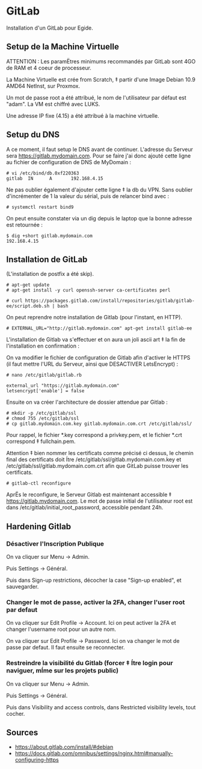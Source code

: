 # GitLab

Installation d'un GitLab pour Egide.

## Setup de la Machine Virtuelle

ATTENTION : Les paramËtres minimums recommandés par GitLab sont 4GO de RAM et 4 coeur de processeur.

La Machine Virtuelle est crée from Scratch, ‡ partir d'une Image Debian 10.9 AMD64 NetInst, sur Proxmox.

Un mot de passe root a été attribué, le nom de l'utilisateur par défaut est "adam". La VM est chiffré avec LUKS.

Une adresse IP fixe (4.15) a été attribué à la machine virtuelle.

## Setup du DNS

A ce moment, il faut setup le DNS avant de continuer. L'adresse du Serveur sera https://gitlab.mydomain.com. Pour se faire j'ai donc ajouté cette ligne au fichier de configuration de DNS de MyDomain :

    # vi /etc/bind/db.0xf220363
    gitlab  IN      A       192.168.4.15

Ne pas oublier également d'ajouter cette ligne ‡ la db du VPN. Sans oublier d'incrémenter de 1 la valeur du sérial, puis de relancer bind avec : 

    # systemctl restart bind9

On peut ensuite constater via un dig depuis le laptop que la bonne adresse est retournée :

    $ dig +short gitlab.mydomain.com
    192.168.4.15

## Installation de GitLab

(L'installation de postfix a été skip).

    # apt-get update
    # apt-get install -y curl openssh-server ca-certificates perl
    
    # curl https://packages.gitlab.com/install/repositories/gitlab/gitlab-ee/script.deb.sh | bash

On peut reprendre notre installation de Gitlab (pour l'instant, en HTTP).

    # EXTERNAL_URL="http://gitlab.mydomain.com" apt-get install gitlab-ee

L'installation de Gitlab va s'effectuer et on aura un joli ascii art ‡ la fin de l'installation en confirmation :

On va modifier le fichier de configuration de Gitlab afin d'activer le HTTPS (il faut mettre l'URL du Serveur, ainsi que DESACTIVER LetsEncrypt) :

    # nano /etc/gitlab/gitlab.rb
    
    external_url "https://gitlab.mydomain.com"
    letsencrypt['enable'] = false

Ensuite on va créer l'architecture de dossier attendue par Gitlab :

    # mkdir -p /etc/gitlab/ssl
    # chmod 755 /etc/gitlab/ssl
    # cp gitlab.mydomain.com.key gitlab.mydomain.com.crt /etc/gitlab/ssl/

Pour rappel, le fichier *.key correspond a privkey.pem, et le fichier *.crt correspond ‡ fullchain.pem.

Attention ‡ bien nommer les certificats comme précisé ci dessus, le chemin final des certificats doit Ítre /etc/gitlab/ssl/gitlab.mydomain.com.key et /etc/gitlab/ssl/gitlab.mydomain.com.crt afin que GitLab puisse trouver les certificats.

    # gitlab-ctl reconfigure

AprËs le reconfigure, le Serveur Gitlab est maintenant accessible ‡ https://gitlab.mydomain.com. Le mot de passe initial de l'utilisateur root est dans /etc/gitlab/initial_root_password, accessible pendant 24h.

## Hardening Gitlab

### Désactiver l'Inscription Publique

On va cliquer sur Menu -> Admin.

Puis Settings -> Général.

Puis dans Sign-up restrictions, décocher la case "Sign-up enabled", et sauvegarder.

### Changer le mot de passe, activer la 2FA, changer l'user root par defaut

On va cliquer sur Edit Profile -> Account. Ici on peut activer la 2FA et changer l'username root pour un autre nom.

On va cliquer sur Edit Profile -> Password. Ici on va changer le mot de passe par defaut. Il faut ensuite se reconnecter.

### Restreindre la visibilité du Gitlab (forcer ‡ Ítre login pour naviguer, mÍme sur les projets public)

On va cliquer sur Menu -> Admin.

Puis Settings -> Général.

Puis dans  Visibility and access controls, dans Restricted visibility levels, tout cocher.

## Sources

- https://about.gitlab.com/install/#debian
- https://docs.gitlab.com/omnibus/settings/nginx.html#manually-configuring-https
